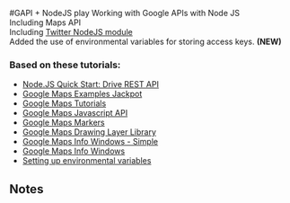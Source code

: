 #GAPI + NodeJS play
Working with Google APIs with Node JS <br>
Including Maps API <br>
Including [Twitter NodeJS module](https://www.npmjs.com/package/twitter)<br>
Added the use of environmental variables for storing access keys. **(NEW)**

### Based on these tutorials:
- [Node.JS Quick Start: Drive REST API](https://developers.google.com/drive/v3/web/quickstart/nodejs)
- [Google Maps Examples Jackpot](https://developers.google.com/maps/documentation/javascript/examples/)
- [Google Maps Tutorials](https://developers.google.com/maps/tutorials/)
- [Google Maps Javascript API](https://developers.google.com/maps/documentation/javascript/tutorial)
- [Google Maps Markers](https://developers.google.com/maps/documentation/javascript/markers)
- [Google Maps Drawing Layer Library](https://developers.google.com/maps/documentation/javascript/drawinglayer)
- [Google Maps Info Windows - Simple](https://developers.google.com/maps/documentation/javascript/examples/infowindow-simple)
- [Google Maps Info Windows](https://developers.google.com/maps/documentation/javascript/infowindows)
- [Setting up environmental variables](http://thewebivore.com/super-simple-environment-variables-node-js/)

## Notes



